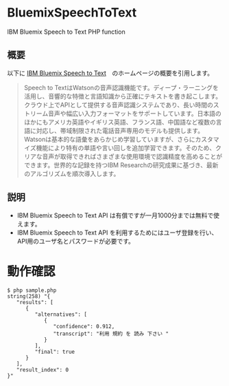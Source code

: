 # BluemixSpeechToText
IBM Bluemix Speech to Text PHP function
## 概要
以下に [IBM Bluemix Speech to Text](https://www.ibm.com/watson/jp-ja/developercloud/speech-to-text.html)　のホームページの概要を引用します。
>Speech to TextはWatsonの音声認識機能です。ディープ・ラーニングを活用し、音響的な特徴と言語知識から正確にテキストを書き起こします。クラウド上でAPIとして提供する音声認識システムであり、長い時間のストリーム音声や幅広い入力フォーマットをサポートしています。日本語のほかにもアメリカ英語やイギリス英語、フランス語、中国語など複数の言語に対応し、帯域制限された電話音声専用のモデルも提供します。Watsonは基本的な語彙をあらかじめ学習していますが、さらにカスタマイズ機能により特有の単語や言い回しを追加学習できます。そのため、クリアな音声が取得できればさまざまな使用環境で認識精度を高めることができます。世界的な記録を持つIBM Researchの研究成果に基づき、最新のアルゴリズムを順次導入します。
## 説明
- IBM Bluemix Speech to Text API は有償ですが一月1000分までは無料で使えます。
- IBM Bluemix Speech to Text API を利用するためにはユーザ登録を行い、API用のユーザ名とパスワードが必要です。
# 動作確認
~~~
$ php sample.php
string(258) "{
   "results": [
      {
         "alternatives": [
            {
               "confidence": 0.912, 
               "transcript": "利用 規約 を 読み 下さい "
            }
         ], 
         "final": true
      }
   ], 
   "result_index": 0
}"
~~~
